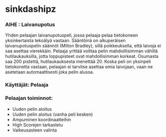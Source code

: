 # sinkdashipz

### AIHE : Laivanupotus
Yhden pelaajan laivanupotuspeli, jossa pelaaja pelaa tietokoneen yksinkertaista tekoälyä vastaan. Sääntöinä on alkuperäisen laivanupotuspelin säännöt (Milton Bradley), sillä poikkeuksella, että laivoja ei saa asettaa vierekkäin. Pelaaja yrittää voittaa pelin mahdoillisimman vähillä hutilaukauksilla, jotta loppupisteet ovat mahdollisimman korkeat. Osumasta saa 200 pistettä, hutilaukauksesta menettää 20. Koska peli on yksinpeli tietokonetta vastaan, pelaajan ei tarvitse asettaa omia laivojaan, vaan ne asetetaan automaattisesti joka pelin alussa.

### Käyttäjät: Pelaaja

### Pelaajan toiminnot:

* Uuden pelin aloitus
* Uuden pelin aloitus (vanha peli kesken)
* Ampuminen koordinaatteihin
* High Scorejen tarkastelu
* Vaikeusasteen valinta

